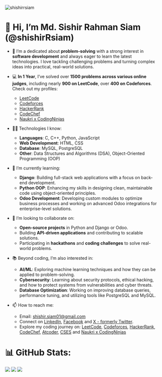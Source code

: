 <p align="left"> <img src="https://komarev.com/ghpvc/?username=shishirrsiam&label=Profile%20views&color=0e75b6&style=flat" alt="shishirrsiam" /> </p>


# 👋 Hi, I’m Md. Sishir Rahman Siam (@shishirRsiam)

- 👀 I’m a dedicated about **problem-solving** with a strong interest in **software development** and always eager to learn the latest technologies. I love tackling challenging problems and turning complex ideas into practical, real-world solutions.

- 💻 **In 1 Year**, I’ve solved over **1500 problems across various online judges**, including nearly **900 on LeetCode**, over **400 on Codeforces**. Check out my profiles:
  - [LeetCode](https://leetcode.com/u/shishirRsiam)
  - [Codeforces](https://codeforces.com/profile/shishirRsiam)
  - [HackerRank](https://www.hackerrank.com/shishirRsiam)
  - [CodeChef](https://www.codechef.com/users/shishirrsiam)
  - [Naukri x CodingNinjas](https://www.naukri.com/code360/profile/shishirRsiam)
  
  <!-- - [Naukri]() -->

  
- 🧑‍💻 Technologies I know:
  - **Languages**: C, C++, Python, JavaScript
  - **Web Development**: HTML, CSS
  - **Database**: MySQL, PostgreSQL 
  - **Other**: Data Structures and Algorithms (DSA), Object-Oriented Programming (OOP)

- 🌱 I’m currently learning:
  - **Django**: Building full-stack web applications with a focus on back-end development.
  - **Python OOP**: Enhancing my skills in designing clean, maintainable code using object-oriented principles.
  - **Odoo Development**: Developing custom modules to optimize business processes and working on advanced Odoo integrations for enterprise-level solutions.
  <!-- - **Web Development**: Exploring modern front-end frameworks like React and Vue.js to create dynamic user experiences. -->




- 💞️ I’m looking to collaborate on:
  - **Open-source projects** in Python and Django or Odoo.
  - Building **API-driven applications** and contributing to scalable solutions.
  - Participating in **hackathons** and **coding challenges** to solve real-world problems.

- 📚 Beyond coding, I’m also interested in:
  - **AI/ML**: Exploring machine learning techniques and how they can be applied to problem-solving.
  - **Cybersecurity**: Learning about security protocols, ethical hacking, and how to protect systems from vulnerabilities and cyber threats.
  - **Database Optimization**: Working on improving database queries, performance tuning, and utilizing tools like PostgreSQL and MySQL.

- 📫 How to reach me:
  - Email: [shishir.siam01@gmail.com](shishir.siam01@gmail.com)
  - Connect on [LinkedIn](https://www.linkedin.com/in/shishirrsiam), [Facebook](https://www.facebook.com/shishirRsiam) and [X - formerly Twitter](https://x.com/shishirRsiam).
  - Explore my coding journey on: [LeetCode](https://leetcode.com/u/shishirRsiam), [Codeforces](https://codeforces.com/profile/shishirRsiam), [HackerRank](https://www.hackerrank.com/shishirRsiam), [CodeChef](https://www.codechef.com/users/shishirrsiam), [Atcoder](https://atcoder.jp/users/shishirRsiam), [CSES](https://cses.fi/user/223987) and [Naukri x CodingNinjas](https://www.naukri.com/code360/profile/shishirRsiam)
  
<!-- - 😄 Pronouns: He/Him -->

<!-- - ⚡ Fun fact:
  - Currently, I'm **single**. 
  - ‼️ **HIRING** ‼️ Looking for someone to take care of me. Full-time only. 😄 -->


# 📊 GitHub Stats:
![](https://github-readme-stats.vercel.app/api?username=shishirRsiam&theme=gruvbox&hide_border=false&include_all_commits=true&count_private=true)
![](https://github-readme-streak-stats.herokuapp.com/?user=shishirRsiam&theme=gruvbox&hide_border=false)
![](https://github-readme-stats.vercel.app/api/top-langs/?username=shishirRsiam&theme=gruvbox&hide_border=false&include_all_commits=true&count_private=true&layout=compact)
<!-- <div align="center" style="display: flex; flex-direction: row; justify-content: space-between;">
    <img src="https://github-readme-stats.vercel.app/api/top-langs?username=shishirrsiam&show_icons=true&locale=en&layout=compact" alt="shishirrsiam" />
    <img src="https://github-readme-streak-stats.herokuapp.com/?user=shishirrsiam&" alt="shishirrsiam" />
</div> -->
